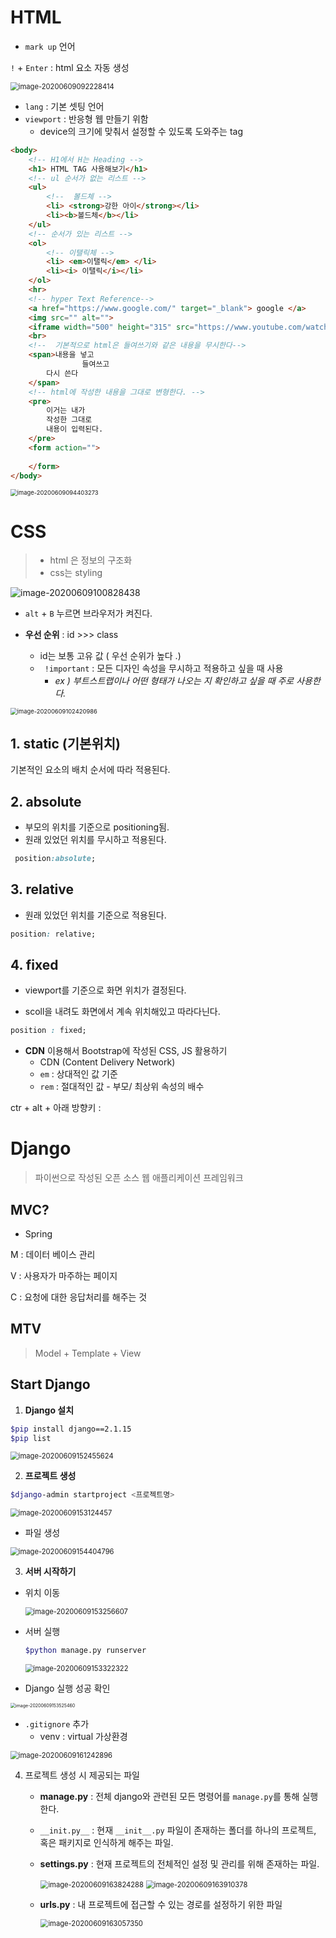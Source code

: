 # HTML

* `mark up` 언어

`!` + `Enter` : html 요소 자동 생성

<img src="images/image-20200609092228414.png" alt="image-20200609092228414" style="zoom:80%;" />

* `lang` : 기본 셋팅 언어
* `viewport` : 반응형 웹 만들기 위함
  * device의 크기에 맞춰서 설정할 수 있도록 도와주는 tag

```html
<body>
    <!-- H1에서 H는 Heading -->
    <h1> HTML TAG 사용해보기</h1>
    <!-- ul 순서가 없는 리스트 -->
    <ul>
        <!--  볼드체 -->
        <li> <strong>강한 아이</strong></li>
        <li><b>볼드체</b></li>
    </ul>
    <!-- 순서가 있는 리스트 -->
    <ol>
        <!-- 이탤릭체 -->
        <li> <em>이탤릭</em> </li>
        <li><i> 이탤릭</i></li>
    </ol>
    <hr>
    <!-- hyper Text Reference-->
    <a href="https://www.google.com/" target="_blank"> google </a>
    <img src="" alt="">
    <iframe width="500" height="315" src="https://www.youtube.com/watch?v=p9EpMpFMmvk"></iframe> 
    <br>
    <!--  기본적으로 html은 들여쓰기와 같은 내용을 무시한다-->
    <span>내용을 넣고
                들여쓰고 
        다시 쓴다
    </span>
    <!-- html에 작성한 내용을 그대로 변형한다. -->
    <pre>
        이거는 내가 
        작성한 그대로 
        내용이 입력된다.
    </pre>
    <form action="">
   
    </form>
</body>
```

<img src="images/image-20200609094403273.png" alt="image-20200609094403273" style="zoom: 67%;" />





# CSS

> * html 은 정보의 구조화
> * css는 styling

![image-20200609100828438](images/image-20200609100828438.png)

* `alt` + `B` 누르면 브라우저가 켜진다.

* **우선 순위** : id >>> class 
  * id는 보통 고유 값 ( 우선 순위가 높다 .)
  * ` !important` : 모든 디자인 속성을 무시하고 적용하고 싶을 때 사용
    * *ex ) 부트스트랩이나 어떤 형태가 나오는 지 확인하고 싶을 때 주로 사용한다.* 

<img src="images/image-20200609102420986.png" alt="image-20200609102420986" style="zoom:67%;" />

## 1. static (기본위치)

기본적인 요소의 배치 순서에 따라 적용된다.

## 2. absolute 

* 부모의 위치를 기준으로 positioning됨.
* 원래 있었던 위치를 무시하고 적용된다.

```css
 position:absolute;
```



## 3. relative

* 원래 있었던 위치를 기준으로 적용된다.

```css
position: relative;
```



## 4. fixed

* viewport를 기준으로 화면 위치가 결정된다.

* scoll을 내려도 화면에서 계속 위치해있고 따라다닌다.

```css
position : fixed;
```





* **CDN** 이용해서 Bootstrap에 작성된 CSS, JS 활용하기
  * CDN (Content Delivery Network)
  * `em` : 상대적인 값 기준
  * `rem` : 절대적인 값 - 부모/ 최상위 속성의 배수





ctr + alt + 아래 방향키 :

# Django

>  파이썬으로 작성된 오픈 소스 웹 애플리케이션 프레임워크

## MVC? 

* Spring

M : 데이터 베이스 관리

V : 사용자가 마주하는 페이지

C : 요청에 대한 응답처리를 해주는 것



##  **MTV** 

> Model + Template + View 





## Start Django

1. **Django 설치**

```bash
$pip install django==2.1.15
$pip list
```



<img src="images/image-20200609152455624.png" alt="image-20200609152455624" style="zoom:80%;" />

2. **프로젝트 생성**

```bash
$django-admin startproject <프로젝트명>
```



<img src="images/image-20200609153124457.png" alt="image-20200609153124457" style="zoom:80%;" />

* 파일 생성

<img src="images/image-20200609154404796.png" alt="image-20200609154404796" style="zoom:80%;" />

3. **서버 시작하기**

* 위치 이동

  <img src="images/image-20200609153256607.png" alt="image-20200609153256607" style="zoom:80%;" />

* 서버 실행

  ```bash
  $python manage.py runserver
  ```

  <img src="images/image-20200609153322322.png" alt="image-20200609153322322" style="zoom:80%;" />

* Django 실행 성공 확인

<img src="images/image-20200609153525460.png" alt="image-20200609153525460" style="zoom:50%;" />

* `.gitignore` 추가
  * venv : virtual 가상환경

<img src="images/image-20200609161242896.png" alt="image-20200609161242896" style="zoom:80%;" />

4. 프로젝트 생성 시 제공되는 파일

   * **manage.py** : 전체 django와 관련된 모든 명령어를 `manage.py`를 통해 실행한다.

   * `__init.py__` : 현재 `__init__.py` 파일이 존재하는 폴더를 하나의 프로젝트, 혹은 패키지로 인식하게 해주는 파일.

   * **settings.py** : 현재 프로젝트의 전체적인 설정 및 관리를 위해 존재하는 파일.

     <img src="images/image-20200609163824288.png" alt="image-20200609163824288" style="zoom:80%;" />

     <img src="images/image-20200609163910378.png" alt="image-20200609163910378" style="zoom:80%;" />

   * **urls.py** : 내 프로젝트에 접근할 수 있는 경로를 설정하기 위한 파일

     <img src="images/image-20200609163057350.png" alt="image-20200609163057350" style="zoom:80%;" />

   
